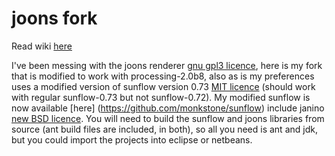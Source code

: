 # joons fork #

Read wiki [here](https://github.com/monkstone/joons-fork/wiki/_pages) 


I've been messing with the joons renderer [gnu gpl3 licence](http://www.gnu.org/licenses/gpl-3.0.txt), here is my fork that is modified to work with processing-2.0b8, also as is my preferences uses a modified version of sunflow version 0.73 [MIT licence](http://en.wikipedia.org/wiki/MIT_License) (should work with regular sunflow-0.73 but not sunflow-0.72). My modified sunflow is now available [here] (https://github.com/monkstone/sunflow) include janino [new BSD licence](http://dist.codehaus.org/janino/new_bsd_license.txt). You will need to build the sunflow and joons libraries from source (ant build files are included, in both), so all you need is ant and jdk, but you could import the projects into eclipse or netbeans.
